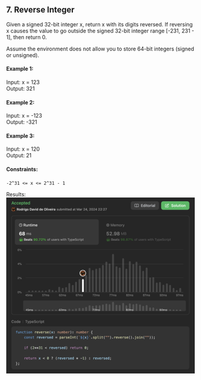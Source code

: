## 7. Reverse Integer
Given a signed 32-bit integer x, return x with its digits reversed. If reversing x causes the value to go outside the signed 32-bit integer range [-231, 231 - 1], then return 0.

Assume the environment does not allow you to store 64-bit integers (signed or unsigned).

#### Example 1:
Input: x = 123<br>
Output: 321

#### Example 2:
Input: x = -123<br>
Output: -321

#### Example 3:
Input: x = 120<br>
Output: 21
 

#### Constraints:
`-2^31 <= x <= 2^31 - 1`



Results:
![Results](image.png)
